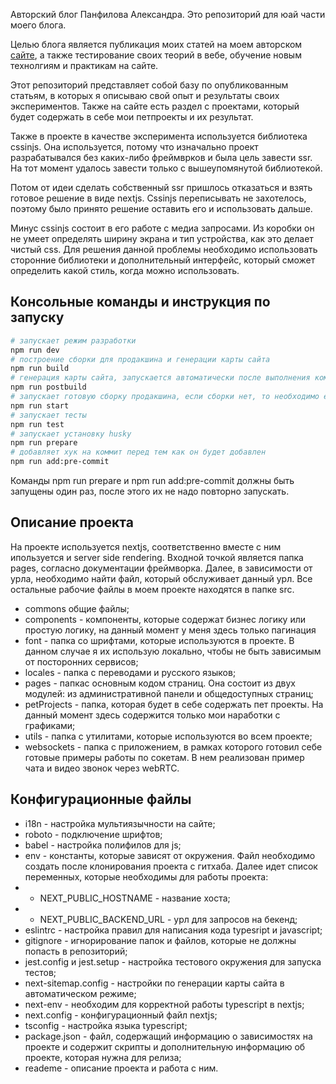 Авторский блог Панфилова Александра. Это репозиторий для юай части моего блога.

Целью блога является публикация моих статей на моем авторском [сайте](https://webforself.ru), а также тестирование своих теорий в вебе, обучение новым технолгиям и практикам на сайте.

Этот репозиторий представляет собой базу по опубликованным статьям, в которых я описываю свой опыт и результаты своих экспериментов. Также на сайте есть раздел с проектами, который будет содержать в себе мои петпроекты и их результат.

Также в проекте в качестве эксперимента используется библиотека cssinjs. Она используется, потому что изначально проект разрабатывался без каких-либо фреймврков и была цель завести ssr. На тот момент удалось завести только с вышеупомянутой библиотекой.

Потом от идеи сделать собственный ssr пришлось отказаться и взять готовое решение в виде nextjs. Cssinjs переписывать не захотелось, поэтому было принято решение оставить его и использовать дальше.

Минус cssinjs состоит в его работе с медиа запросами. Из коробки он не умеет определять ширину экрана и тип устройства, как это делает чистый css. Для решения данной проблемы необходимо использовать сторонние библиотеки и дополнительный интерфейс, который сможет определить какой стиль, когда можно использовать.

## Консольные команды и инструкция по запуску

```bash
# запускает режим разработки
npm run dev
# построение сборки для продакшина и генерации карты сайта
npm run build
# генерация карты сайта, запускается автоматически после выполнения команды npm run build
npm run postbuild
# запускает готовую сборку продакшина, если сборки нет, то необходимо ее перед этим сгенерировать
npm run start
# запускает тесты
npm run test
# запускает установку husky
npm run prepare
# добавляет хук на коммит перед тем как он будет добавлен
npm run add:pre-commit
```

Команды npm run prepare и npm run add:pre-commit должны быть запущены один раз, после этого их не надо повторно запускать.

## Описание проекта

На проекте используется nextjs, соответственно вместе с ним ипользуется и server side rendering. Входной точкой является папка pages, согласно документации фреймворка. Далее, в зависимости от урла, необходимо найти файл, который обслуживает данный урл. Все остальные рабочие файлы в моем проекте находятся в папке src.

- commons общие файлы;
- components - компоненты, которые содержат бизнес логику или простую логику, на данный момент у меня здесь только пагинация
- font - папка со шрифтами, которые используются в проекте. В данном случае я их использую локально, чтобы не быть зависимым от посторонних сервисов;
- locales - папка с переводами и русского языков;
- pages - папкас основным кодом страниц. Она состоит из двух модулей: из административной панели и общедоступных страниц;
- petProjects - папка, которая будет в себе содержать пет проекты. На данный момент здесь содержится только мои наработки с графиками;
- utils - папка с утилитами, которые используются во всем проекте;
- websockets - папка с приложением, в рамках которого готовил себе готовые примеры работы по сокетам. В нем реализован пример чата и видео звонок через webRTC.

## Конфигурационные файлы

- i18n - настройка мультиязычности на сайте;
- roboto - подключение шрифтов;
- babel - настройка полифилов для js;
- env - константы, которые зависят от окружения. Файл необходимо создать после клонирования проекта с гитхаба. Далее идет список переменных, которые необходимы для работы проекта:
- - NEXT_PUBLIC_HOSTNAME - название хоста;
- - NEXT_PUBLIC_BACKEND_URL - урл для запросов на бекенд;
- eslintrc - настройка правил для написания кода typesript и javascript;
- gitignore - игнорирование папок и файлов, которые не должны попасть в репозиторий;
- jest.config и jest.setup - настройка тестового окружения для запуска тестов;
- next-sitemap.config - настройки по генерации карты сайта в автоматическом режиме;
- next-env - необходим для корректной работы typescript в nextjs;
- next.config - конфигурационный файл nextjs;
- tsconfig - настройка языка typescript;
- package.json - файл, содержащий информацию о зависимостях на проекте и содержит скрипты и дополнительную информацию об проекте, которая нужна для релиза;
- reademe - описание проекта и работа с ним.